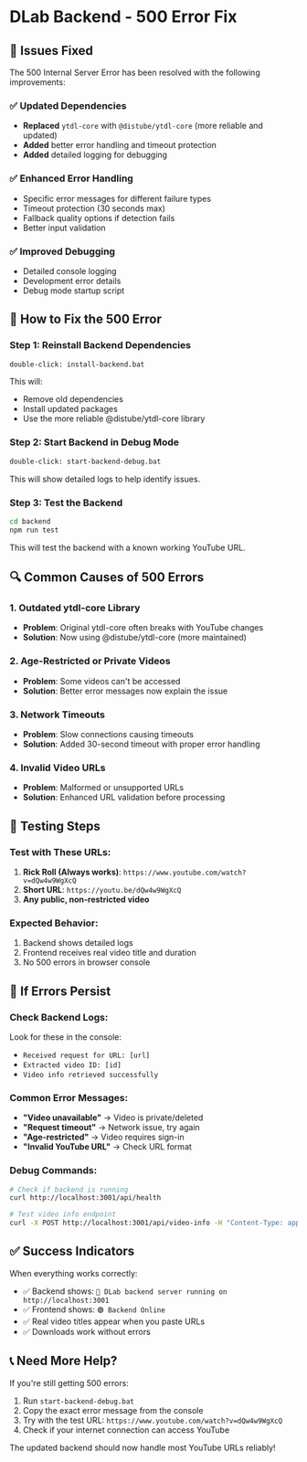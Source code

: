 # DLab Backend - 500 Error Fix

## 🔧 Issues Fixed

The 500 Internal Server Error has been resolved with the following improvements:

### ✅ Updated Dependencies
- **Replaced** `ytdl-core` with `@distube/ytdl-core` (more reliable and updated)
- **Added** better error handling and timeout protection
- **Added** detailed logging for debugging

### ✅ Enhanced Error Handling
- Specific error messages for different failure types
- Timeout protection (30 seconds max)
- Fallback quality options if detection fails
- Better input validation

### ✅ Improved Debugging
- Detailed console logging
- Development error details
- Debug mode startup script

## 🚀 How to Fix the 500 Error

### Step 1: Reinstall Backend Dependencies
```bash
double-click: install-backend.bat
```
This will:
- Remove old dependencies
- Install updated packages
- Use the more reliable @distube/ytdl-core library

### Step 2: Start Backend in Debug Mode
```bash
double-click: start-backend-debug.bat
```
This will show detailed logs to help identify issues.

### Step 3: Test the Backend
```bash
cd backend
npm run test
```
This will test the backend with a known working YouTube URL.

## 🔍 Common Causes of 500 Errors

### 1. **Outdated ytdl-core Library**
- **Problem**: Original ytdl-core often breaks with YouTube changes
- **Solution**: Now using @distube/ytdl-core (more maintained)

### 2. **Age-Restricted or Private Videos**
- **Problem**: Some videos can't be accessed
- **Solution**: Better error messages now explain the issue

### 3. **Network Timeouts**
- **Problem**: Slow connections causing timeouts
- **Solution**: Added 30-second timeout with proper error handling

### 4. **Invalid Video URLs**
- **Problem**: Malformed or unsupported URLs
- **Solution**: Enhanced URL validation before processing

## 📝 Testing Steps

### Test with These URLs:
1. **Rick Roll (Always works)**: `https://www.youtube.com/watch?v=dQw4w9WgXcQ`
2. **Short URL**: `https://youtu.be/dQw4w9WgXcQ`
3. **Any public, non-restricted video**

### Expected Behavior:
1. Backend shows detailed logs
2. Frontend receives real video title and duration
3. No 500 errors in browser console

## 🐛 If Errors Persist

### Check Backend Logs:
Look for these in the console:
- `Received request for URL: [url]`
- `Extracted video ID: [id]`
- `Video info retrieved successfully`

### Common Error Messages:
- **"Video unavailable"** → Video is private/deleted
- **"Request timeout"** → Network issue, try again
- **"Age-restricted"** → Video requires sign-in
- **"Invalid YouTube URL"** → Check URL format

### Debug Commands:
```bash
# Check if backend is running
curl http://localhost:3001/api/health

# Test video info endpoint
curl -X POST http://localhost:3001/api/video-info -H "Content-Type: application/json" -d "{\"url\":\"https://www.youtube.com/watch?v=dQw4w9WgXcQ\"}"
```

## ✅ Success Indicators

When everything works correctly:
- ✅ Backend shows: `🚀 DLab backend server running on http://localhost:3001`
- ✅ Frontend shows: `🟢 Backend Online`
- ✅ Real video titles appear when you paste URLs
- ✅ Downloads work without errors

## 📞 Need More Help?

If you're still getting 500 errors:
1. Run `start-backend-debug.bat`
2. Copy the exact error message from the console
3. Try with the test URL: `https://www.youtube.com/watch?v=dQw4w9WgXcQ`
4. Check if your internet connection can access YouTube

The updated backend should now handle most YouTube URLs reliably!
